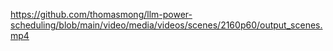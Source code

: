 
https://github.com/thomasmong/llm-power-scheduling/blob/main/video/media/videos/scenes/2160p60/output_scenes.mp4
